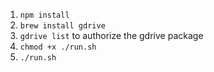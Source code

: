 1. `npm install`
2. `brew install gdrive`
3. `gdrive list` to authorize the gdrive package
4. `chmod +x ./run.sh`
5. `./run.sh` 
